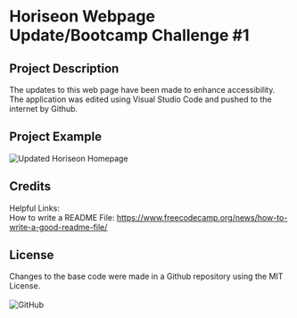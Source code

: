 # Horiseon Webpage Update/Bootcamp Challenge #1

## Project Description

The updates to this web page have been made to enhance accessibility. The application was edited using Visual Studio Code and pushed to the internet by Github. 

## Project Example

<img src="" alt="Updated Horiseon Homepage">

## Credits

Helpful Links: 
<br>
How to write a README File: https://www.freecodecamp.org/news/how-to-write-a-good-readme-file/

## License

Changes to the base code were made in a Github repository using the MIT License.
<br><br>
![GitHub](https://img.shields.io/github/license/nikkivno/BootcampChallenge1?style=plastic)


